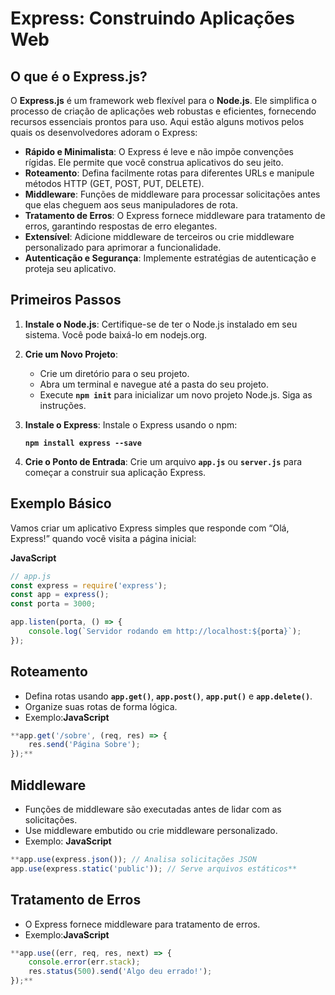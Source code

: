 # Express: Construindo Aplicações Web

## O que é o Express.js?

O **Express.js** é um framework web  flexível para o **Node.js**. Ele simplifica o processo de criação de aplicações web robustas e eficientes, fornecendo recursos essenciais prontos para uso. Aqui estão alguns motivos pelos quais os desenvolvedores adoram o Express:

- **Rápido e Minimalista**: O Express é leve e não impõe convenções rígidas. Ele permite que você construa aplicativos do seu jeito.
- **Roteamento**: Defina facilmente rotas para diferentes URLs e manipule métodos HTTP (GET, POST, PUT, DELETE).
- **Middleware**: Funções de middleware para processar solicitações antes que elas cheguem aos seus manipuladores de rota.
- **Tratamento de Erros**: O Express fornece middleware para tratamento de erros, garantindo respostas de erro elegantes.
- **Extensível**: Adicione middleware de terceiros ou crie middleware personalizado para aprimorar a funcionalidade.
- **Autenticação e Segurança**: Implemente estratégias de autenticação e proteja seu aplicativo.

## Primeiros Passos

1. **Instale o Node.js**: Certifique-se de ter o Node.js instalado em seu sistema. Você pode baixá-lo em nodejs.org.
2. **Crie um Novo Projeto**:
    - Crie um diretório para o seu projeto.
    - Abra um terminal e navegue até a pasta do seu projeto.
    - Execute **`npm init`** para inicializar um novo projeto Node.js. Siga as instruções.
3. **Instale o Express**: Instale o Express usando o npm:
    
    **`npm install express --save`**
    
4. **Crie o Ponto de Entrada**: Crie um arquivo **`app.js`** ou **`server.js`** para começar a construir sua aplicação Express.

## Exemplo Básico

Vamos criar um aplicativo Express simples que responde com “Olá, Express!” quando você visita a página inicial:

**JavaScript**

```jsx
// app.js
const express = require('express');
const app = express();
const porta = 3000;

app.listen(porta, () => {
    console.log(`Servidor rodando em http://localhost:${porta}`);
});
```

## Roteamento

- Defina rotas usando **`app.get()`**, **`app.post()`**, **`app.put()`** e **`app.delete()`**.
- Organize suas rotas de forma lógica.
- Exemplo:**JavaScript**

```jsx
**app.get('/sobre', (req, res) => {
    res.send('Página Sobre');
});**
```

## Middleware

- Funções de middleware são executadas antes de lidar com as solicitações.
- Use middleware embutido ou crie middleware personalizado.
- Exemplo: **JavaScript**

```jsx
**app.use(express.json()); // Analisa solicitações JSON
app.use(express.static('public')); // Serve arquivos estáticos**
```

## Tratamento de Erros

- O Express fornece middleware para tratamento de erros.
- Exemplo:**JavaScript**

```jsx
**app.use((err, req, res, next) => {
    console.error(err.stack);
    res.status(500).send('Algo deu errado!');
});**
```
